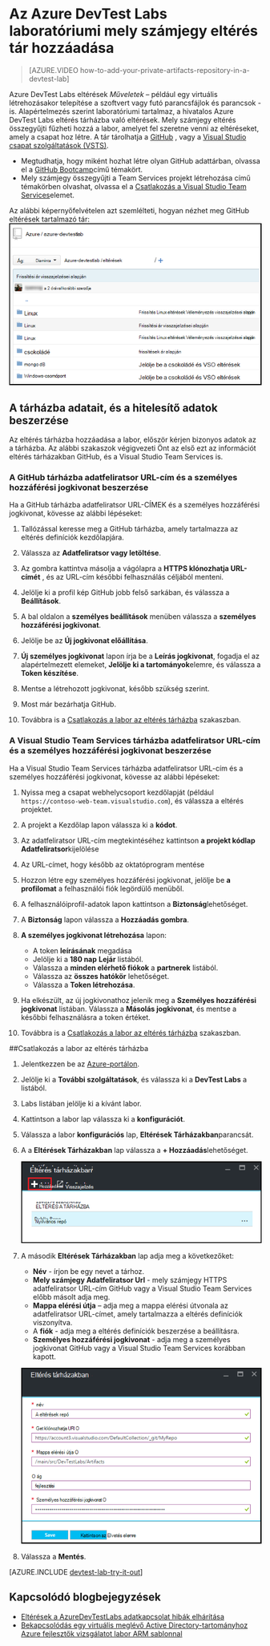 <properties
    pageTitle="Mely számjegy eltérés tár hozzáadása az Azure DevTest Labs laboratóriumi |} Microsoft Azure"
    description="Azure DevTest Labs GitHub vagy Visual Studio csapat szolgáltatások mely számjegy összegyűjti a egyéni eltérések-adatforrás hozzáadása"
    services="devtest-lab,virtual-machines,visual-studio-online"
    documentationCenter="na"
    authors="tomarcher"
    manager="douge"
    editor=""/>

<tags
    ms.service="devtest-lab"
    ms.workload="na"
    ms.tgt_pltfrm="na"
    ms.devlang="na"
    ms.topic="article"
    ms.date="09/06/2016"
    ms.author="tarcher"/>

# <a name="add-a-git-artifact-repository-to-a-lab-in-azure-devtest-labs"></a>Az Azure DevTest Labs laboratóriumi mely számjegy eltérés tár hozzáadása

> [AZURE.VIDEO how-to-add-your-private-artifacts-repository-in-a-devtest-lab]

Azure DevTest Labs eltérések *Műveletek* – például egy virtuális létrehozásakor telepítése a szoftvert vagy futó parancsfájlok és parancsok - is. Alapértelmezés szerint laboratóriumi tartalmaz, a hivatalos Azure DevTest Labs eltérés tárházba való eltérések. Mely számjegy eltérés összegyűjti fűzheti hozzá a labor, amelyet fel szeretne venni az eltéréseket, amely a csapat hoz létre. A tár tárolhatja a [GitHub](https://github.com) , vagy a [Visual Studio csapat szolgáltatások (VSTS)](https://visualstudio.com).

- Megtudhatja, hogy miként hozhat létre olyan GitHub adattárban, olvassa el a [GitHub Bootcamp](https://help.github.com/categories/bootcamp/)című témakört.
- Mely számjegy összegyűjti a Team Services projekt létrehozása című témakörben olvashat, olvassa el a [Csatlakozás a Visual Studio Team Services](https://www.visualstudio.com/get-started/setup/connect-to-visual-studio-online)elemet.

Az alábbi képernyőfelvételen azt szemlélteti, hogyan nézhet meg GitHub eltérések tartalmazó tár:  
![Minta GitHub eltérések repó](./media/devtest-lab-add-artifact-repo/devtestlab-github-artifact-repo-home.png)


## <a name="get-the-repository-information-and-credentials"></a>A tárházba adatait, és a hitelesítő adatok beszerzése

Az eltérés tárházba hozzáadása a labor, először kérjen bizonyos adatok az a tárházba. Az alábbi szakaszok végigvezeti Önt az első ezt az információt eltérés tárházakban GitHub, és a Visual Studio Team Services is.

### <a name="get-the-github-repository-clone-url-and-personal-access-token"></a>A GitHub tárházba adatfeliratsor URL-cím és a személyes hozzáférési jogkivonat beszerzése

Ha a GitHub tárházba adatfeliratsor URL-CÍMEK és a személyes hozzáférési jogkivonat, kövesse az alábbi lépéseket:

1. Tallózással keresse meg a GitHub tárházba, amely tartalmazza az eltérés definíciók kezdőlapjára.

1. Válassza az **Adatfeliratsor vagy letöltése**.

1. Az gombra kattintva másolja a vágólapra a **HTTPS klónozhatja URL-címét** , és az URL-cím későbbi felhasználás céljából menteni.

1. Jelölje ki a profil kép GitHub jobb felső sarkában, és válassza a **Beállítások**.

1. A bal oldalon a **személyes beállítások** menüben válassza a **személyes hozzáférési jogkivonat**.

1. Jelölje be az **Új jogkivonat előállítása**.

1. **Új személyes jogkivonat** lapon írja be a **Leírás jogkivonat**, fogadja el az alapértelmezett elemeket, **Jelölje ki a tartományok**elemre, és válassza a **Token készítése**.

1. Mentse a létrehozott jogkivonat, később szükség szerint.

1. Most már bezárhatja GitHub.   

1. Továbbra is a [Csatlakozás a labor az eltérés tárházba](#connect-your-lab-to-the-artifact-repository) szakaszban.

### <a name="get-the-visual-studio-team-services-repository-clone-url-and-personal-access-token"></a>A Visual Studio Team Services tárházba adatfeliratsor URL-cím és a személyes hozzáférési jogkivonat beszerzése

Ha a Visual Studio Team Services tárházba adatfeliratsor URL-cím és a személyes hozzáférési jogkivonat, kövesse az alábbi lépéseket:

1. Nyissa meg a csapat webhelycsoport kezdőlapját (például `https://contoso-web-team.visualstudio.com`), és válassza a eltérés projektet.

1. A projekt a Kezdőlap lapon válassza ki a **kódot**.

1. Az adatfeliratsor URL-cím megtekintéséhez kattintson **a projekt kódlap** **Adatfeliratsor**kijelölése

1. Az URL-címet, hogy később az oktatóprogram mentése

1. Hozzon létre egy személyes hozzáférési jogkivonat, jelölje be **a profilomat** a felhasználói fiók legördülő menüből.

1. A felhasználóiprofil-adatok lapon kattintson a **Biztonság**lehetőséget.

1. A **Biztonság** lapon válassza a **Hozzáadás gombra**.

1. **A személyes jogkivonat létrehozása** lapon:

    - A token **leírásának** megadása
    - Jelölje ki a **180 nap** **Lejár** listából.
    - Válassza a **minden elérhető fiókok** a **partnerek** listából.
    - Válassza az **összes hatókör** lehetőséget.
    - Válassza a **Token létrehozása**.

1. Ha elkészült, az új jogkivonathoz jelenik meg a **Személyes hozzáférési jogkivonat** listában. Válassza a **Másolás jogkivonat**, és mentse a későbbi felhasználásra a token értéket.

1. Továbbra is a [Csatlakozás a labor az eltérés tárházba](#connect-your-lab-to-the-artifact-repository) szakaszban.

##<a name="connect-your-lab-to-the-artifact-repository"></a>Csatlakozás a labor az eltérés tárházba

1. Jelentkezzen be az [Azure-portálon](http://go.microsoft.com/fwlink/p/?LinkID=525040).

1. Jelölje ki a **További szolgáltatások**, és válassza ki a **DevTest Labs** a listából.

1. Labs listában jelölje ki a kívánt labor.   

1. Kattintson a labor lap válassza ki a **konfigurációt**.

1. Válassza a labor **konfigurációs** lap, **Eltérések Tárházakban**parancsát.

1. A a **Eltérések Tárházakban** lap válassza a **+ Hozzáadás**lehetőséget.

    ![Eltérés tárházba gomb felvétele](./media/devtest-lab-add-artifact-repo/add-artifact-repo.png)
 
1. A második **Eltérések Tárházakban** lap adja meg a következőket:

    - **Név** - írjon be egy nevet a tárhoz.
    - **Mely számjegy Adatfeliratsor Url** - mely számjegy HTTPS adatfeliratsor URL-cím GitHub vagy a Visual Studio Team Services előbb másolt adja meg. 
    - **Mappa elérési útja** – adja meg a mappa elérési útvonala az adatfeliratsor URL-címet, amely tartalmazza a eltérés definíciók viszonyítva.
    - A **fiók** - adja meg a eltérés definíciók beszerzése a beállításra.
    - **Személyes hozzáférési jogkivonat** - adja meg a személyes jogkivonat GitHub vagy a Visual Studio Team Services korábban kapott. 
     
    ![Eltérés a repó lap](./media/devtest-lab-add-artifact-repo/artifact-repo-blade.png)

1. Válassza a **Mentés**.

[AZURE.INCLUDE [devtest-lab-try-it-out](../../includes/devtest-lab-try-it-out.md)]

## <a name="related-blog-posts"></a>Kapcsolódó blogbejegyzések
- [Eltérések a AzureDevTestLabs adatkapcsolat hibák elhárítása](http://www.visualstudiogeeks.com/blog/DevOps/How-to-troubleshoot-failing-artifacts-in-AzureDevTestLabs)
- [Bekapcsolódás egy virtuális meglévő Active Directory-tartományhoz Azure fejlesztők vizsgálatot labor ARM sablonnal](http://www.visualstudiogeeks.com/blog/DevOps/Join-a-VM-to-existing-AD-domain-using-ARM-template-AzureDevTestLabs)